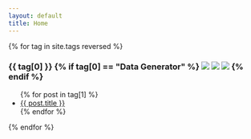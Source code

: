 ```yaml
---
layout: default
title: Home
---
```



{% for tag in site.tags reversed %}
  <h3 >{{ tag[0] }}
  {% if tag[0] == "Data Generator" %}
    <a href="https://www.nuget.org/packages/Akov.DataGenerator/"><img style="display: inline; margin:0" src="https://img.shields.io/nuget/v/Akov.DataGenerator"></a>
    <a href="https://www.nuget.org/packages/Akov.DataGenerator/"><img style="display: inline; margin:0" src="https://img.shields.io/nuget/dt/akov.datagenerator"></a>
    <a href="https://github.com/akovanev/DataGenerator"><img style="display: inline; margin:0" src="https://img.shields.io/github/last-commit/akovanev/datagenerator"></a>
  {% endif %}
  </h3>
  <ul>
    {% for post in tag[1] %}
      <li><a href="{{ post.url }}">{{ post.title }}</a></li>
    {% endfor %}
  </ul>
{% endfor %}